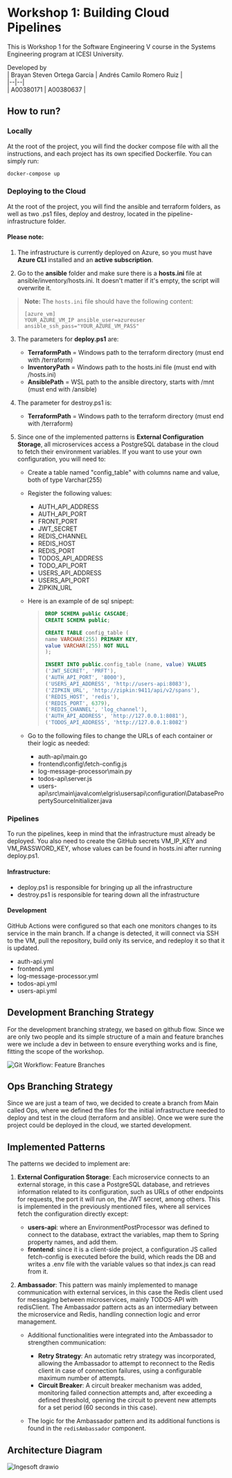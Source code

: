 # Workshop 1: Building Cloud Pipelines

This is Workshop 1 for the Software Engineering V course in the Systems Engineering program at ICESI University.

Developed by  
| Brayan Steven Ortega García | Andrés Camilo Romero Ruiz |  
|--|--|  
| A00380171 | A00380637 |

## How to run?

### Locally

At the root of the project, you will find the docker compose file with all the instructions, and each project has its own specified Dockerfile. You can simply run:

```bash
docker-compose up
```

### Deploying to the Cloud

At the root of the project, you will find the ansible and terraform folders, as well as two .ps1 files, deploy and destroy, located in the pipeline-infrastructure folder.

#### Please note:

1. The infrastructure is currently deployed on Azure, so you must have **Azure CLI** installed and an **active subscription**.

2. Go to the **ansible** folder and make sure there is a **hosts.ini** file at ansible/inventory/hosts.ini. It doesn't matter if it's empty, the script will overwrite it.

> **Note:** The `hosts.ini` file should have the following content:
> ```
> [azure_vm]
> YOUR_AZURE_VM_IP ansible_user=azureuser ansible_ssh_pass="YOUR_AZURE_VM_PASS"
> ```

3. The parameters for **deploy.ps1** are:

	* **TerraformPath**  =  Windows path to the terraform directory (must end with /terraform)
	* **InventoryPath**  = Windows path to the hosts.ini file (must end with /hosts.ini)
	* **AnsiblePath**  =  WSL path to the ansible directory, starts with /mnt (must end with /ansible)

4. The parameter for destroy.ps1 is:
	* **TerraformPath**  =  Windows path to the terraform directory (must end with /terraform)

5. Since one of the implemented patterns is **External Configuration Storage**, all microservices access a PostgreSQL database in the cloud to fetch their environment variables. If you want to use your own configuration, you will need to:

	* Create a table named "config_table" with columns name and value, both of type Varchar(255)
	* Register the following values:
		* AUTH_API_ADDRESS
		* AUTH_API_PORT
		* FRONT_PORT
		* JWT_SECRET
		* REDIS_CHANNEL
		* REDIS_HOST
		* REDIS_PORT
		* TODOS_API_ADDRESS
		* TODO_API_PORT
		* USERS_API_ADDRESS
		* USERS_API_PORT
		* ZIPKIN_URL
	* Here is an example of de sql snipept:
		> ```sql
		> DROP SCHEMA public CASCADE;
		> CREATE SCHEMA public;
  		> 
		> CREATE TABLE config_table (
		> name VARCHAR(255) PRIMARY KEY,
  		> value VARCHAR(255) NOT NULL
  		> );
  		>
  		> INSERT INTO public.config_table (name, value) VALUES
  		> ('JWT_SECRET', 'PRFT'),
  		> ('AUTH_API_PORT', '8000'),
  		> ('USERS_API_ADDRESS', 'http://users-api:8083'),
  		> ('ZIPKIN_URL', 'http://zipkin:9411/api/v2/spans'),
		> ('REDIS_HOST', 'redis'),
		> ('REDIS_PORT', 6379),
  		> ('REDIS_CHANNEL', 'log_channel'),
  		> ('AUTH_API_ADDRESS', 'http://127.0.0.1:8081'),
  		> ('TODOS_API_ADDRESS', 'http://127.0.0.1:8082')
		> ```
 
	* Go to the following files to change the URLs of each container or their logic as needed:
		* auth-api\main.go
		* frontend\config\fetch-config.js
		* log-message-processor\main.py
		* todos-api\server.js
		* users-api\src\main\java\com\elgris\usersapi\configuration\DatabasePropertySourceInitializer.java

### Pipelines

To run the pipelines, keep in mind that the infrastructure must already be deployed. You also need to create the GitHub secrets VM_IP_KEY and VM_PASSWORD_KEY, whose values can be found in hosts.ini after running deploy.ps1.

#### Infrastructure:
*	deploy.ps1 is responsible for bringing up all the infrastructure
*	destroy.ps1 is responsible for tearing down all the infrastructure

#### Development
GitHub Actions were configured so that each one monitors changes to its service in the main branch. If a change is detected, it will connect via SSH to the VM, pull the repository, build only its service, and redeploy it so that it is updated.
* auth-api.yml
* frontend.yml
* log-message-processor.yml
* todos-api.yml
* users-api.yml

## Development Branching Strategy

For the development branching strategy, we based on github flow. Since we are only two people and its simple structure of a main and feature branches were we include a dev in between to ensure everything works and is fine, fitting the scope of the workshop.

![Git Workflow: Feature Branches](https://wac-cdn.atlassian.com/dam/jcr:34c86360-8dea-4be4-92f7-6597d4d5bfae/02%20Feature%20branches.svg?cdnVersion=2663)

## Ops Branching Strategy

Since we are just a team of two, we decided to create a branch from Main called Ops, where we defined the files for the initial infrastructure needed to deploy and test in the cloud (terraform and ansible). Once we were sure the project could be deployed in the cloud, we started development.

## Implemented Patterns

The patterns we decided to implement are:
1. **External Configuration Storage**: Each microservice connects to an external storage, in this case a PostgreSQL database, and retrieves information related to its configuration, such as URLs of other endpoints for requests, the port it will run on, the JWT secret, among others. This is implemented in the previously mentioned files, where all services fetch the configuration directly except:
	* **users-api**: where an EnvironmentPostProcessor was defined to connect to the database, extract the variables, map them to Spring property names, and add them.
	* **frontend**: since it is a client-side project, a configuration JS called fetch-config is executed before the build, which reads the DB and writes a .env file with the variable values so that index.js can read from it.

2. **Ambassador**: This pattern was mainly implemented to manage communication with external services, in this case the Redis client used for messaging between microservices, mainly TODOS-API with redisClient. The Ambassador pattern acts as an intermediary between the microservice and Redis, handling connection logic and error management.

	* Additional functionalities were integrated into the Ambassador to strengthen communication:
		* **Retry Strategy**: An automatic retry strategy was incorporated, allowing the Ambassador to attempt to reconnect to the Redis client in case of connection failures, using a configurable maximum number of attempts.
		* **Circuit Breaker**: A circuit breaker mechanism was added, monitoring failed connection attempts and, after exceeding a defined threshold, opening the circuit to prevent new attempts for a set period (60 seconds in this case).

	* The logic for the Ambassador pattern and its additional functions is found in the `redisAmbassador` component.

## Architecture Diagram
![Ingesoft drawio](https://github.com/user-attachments/assets/6e8f93c3-482e-4349-8576-bfad5f9801f6)


